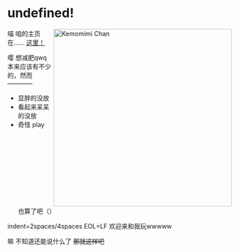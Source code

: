 # undefined!

<img align="right" src="https://raw.githubusercontent.com/undefined-moe/undefined-moe/master/kmmm.png" width="400px" alt="Kemomimi Chan" title="Kemomimi Chan" />

喵 咱的主页在…… [这里！](https://github.com/undefined-moe)  

嘤 想减肥qwq  
本来应该有不少的，然而————

- 显胖的没放
- 看起来呆呆的没放
- 奇怪 play 也算了吧（）

indent=2spaces/4spaces EOL=LF 欢迎来和我玩wwwww

嘛 不知道还能说什么了 ~~那就这样吧~~
